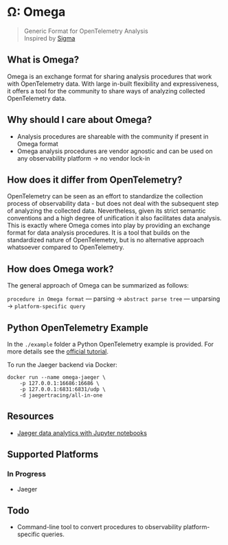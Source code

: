 # &#937;: Omega
> Generic Format for OpenTelemetry Analysis<br>
> Inspired by [Sigma](https://github.com/SigmaHQ/sigma)

## What is Omega?

Omega is an exchange format for sharing analysis procedures that work with OpenTelemetry data.
With large in-built flexibility and expressiveness, it offers a tool for the community
to share ways of analyzing collected OpenTelemetry data.

## Why should I care about Omega?

- Analysis procedures are shareable with the community if present in Omega format
- Omega analysis procedures are vendor agnostic and can be used on any observability platform &#8594; no vendor lock-in

## How does it differ from OpenTelemetry?

OpenTelemetry can be seen as an effort to standardize the collection process of observability data - 
but does not deal with the subsequent step of analyzing the collected data.
Nevertheless, given its strict semantic conventions and a high degree of unification it also facilitates
data analysis. This is exactly where Omega comes into play by providing an exchange format for data analysis procedures. It is a tool that builds on the standardized nature of OpenTelemetry,
but is no alternative approach whatsoever compared to OpenTelemetry.

## How does Omega work?

The general approach of Omega can be summarized as follows:

`procedure in Omega format` &#8212; parsing &#8594; `abstract parse tree` &#8212; unparsing &#8594; `platform-specific query`

## Python OpenTelemetry Example

In the `./example` folder a Python OpenTelemetry example is provided.
For more details see the [official tutorial](https://opentelemetry-python.readthedocs.io/en/stable/getting-started.html).

To run the Jaeger backend via Docker:

```
docker run --name omega-jaeger \
    -p 127.0.0.1:16686:16686 \
    -p 127.0.0.1:6831:6831/udp \
    -d jaegertracing/all-in-one
```

## Resources

- [Jaeger data analytics with Jupyter notebooks](https://medium.com/jaegertracing/jaeger-data-analytics-with-jupyter-notebooks-b094fa7ab769)

## Supported Platforms

### In Progress

- Jaeger

## Todo

- Command-line tool to convert procedures to observability platform-specific queries.